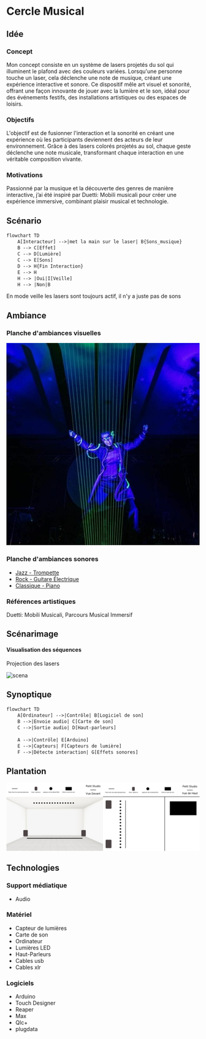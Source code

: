 # Cercle Musical
## Idée
### Concept
Mon concept consiste en un système de lasers projetés du sol qui illuminent le plafond avec des couleurs variées. Lorsqu'une personne touche un laser, cela déclenche une note de musique, créant une expérience interactive et sonore. Ce dispositif mêle art visuel et sonorité, offrant une façon innovante de jouer avec la lumière et le son, idéal pour des événements festifs, des installations artistiques ou des espaces de loisirs.

### Objectifs
L'objectif est de fusionner l'interaction et la sonorité en créant une expérience où les participants deviennent des acteurs de leur environnement. Grâce à des lasers colorés projetés au sol, chaque geste déclenche une note musicale, transformant chaque interaction en une véritable composition vivante.

### Motivations
Passionné par la musique et la découverte des genres de manière interactive, j’ai été inspiré par Duetti: Mobili musicali pour créer une expérience immersive, combinant plaisir musical et technologie.

## Scénario
````mermaid
flowchart TD
    A[Interacteur] -->|met la main sur le laser| B{Sons_musique}
    B --> C[Effet]
    C --> D[Lumière]
    C --> E[Sons]
    D --> H{Fin Interaction}
    E --> H
    H --> |Oui|I[Veille]
    H --> |Non|B
````
En mode veille les lasers sont toujours actif, il n'y a juste pas de sons

## Ambiance
### Planche d'ambiances visuelles
![scena](media/laser.jpg)

### Planche d'ambiances sonores

- [Jazz - Trompette](https://www.youtube.com/watch?v=US2uDbkiMPQ)
- [Rock - Guitare Électrique](https://www.youtube.com/watch?v=LTeW10EefKI)
- [Classique - Piano](https://www.youtube.com/watch?v=xejeEtdfgZY)


### Références artistiques
Duetti: Mobili Musicali, Parcours Musical Immersif

## Scénarimage
#### Visualisation des séquences
Projection des lasers

![scena](media/scénarimage.png)

## Synoptique
````mermaid
flowchart TD
    A[Ordinateur] -->|Contrôle| B[Logiciel de son]
    B -->|Envoie audio| C[Carte de son]
    C -->|Sortie audio| D[Haut-parleurs]
    
    A -->|Contrôle| E[Arduino]
    E -->|Capteurs| F[Capteurs de lumière]
    F -->|Détecte interaction| G[Effets sonores]
````

## Plantation
![plantation](media/plantation-v2.jpg)

## Technologies
### Support médiatique
- Audio

### Matériel
- Capteur de lumières
- Carte de son
- Ordinateur
- Lumières LED
- Haut-Parleurs
- Cables usb
- Cables xlr

### Logiciels
- Arduino
- Touch Designer
- Reaper
- Max
- Qlc+
- plugdata
